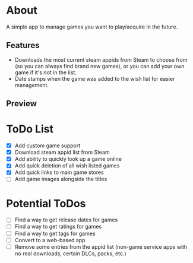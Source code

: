 # About

A simple app to manage games you want to play/acquire in the future.

## Features

* Downloads the most current steam appids from Steam to choose from (so you can always find brand new games), or you can add your own game if it's not in the list.
* Date stamps when the game was added to the wish list for easier management.

## Preview

# ToDo List

- [x] Add custom game support
- [x] Download steam appid list from Steam
- [x] Add ability to quickly look up a game online
- [x] Add quick deletion of all wish listed games
- [x] Add quick links to main game stores
- [ ] Add game images alongside the titles

# Potential ToDos

- [ ] Find a way to get release dates for games
- [ ] Find a way to get ratings for games
- [ ] Find a way to get tags for games
- [ ] Convert to a web-based app
- [ ] Remove some entries from the appid list (non-game service apps with no real downloads, certain DLCs, packs, etc.)
